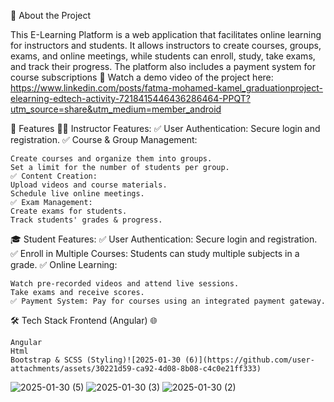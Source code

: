 📌 About the Project

This E-Learning Platform is a web application that facilitates online learning for instructors and students. It allows instructors to create courses, groups, exams, and online meetings, while students can enroll, study, take exams, and track their progress. The platform also includes a payment system for course subscriptions
🎥 Watch a demo video of the project here: https://www.linkedin.com/posts/fatma-mohamed-kamel_graduationproject-elearning-edtech-activity-7218415446436286464-PPQT?utm_source=share&utm_medium=member_android

🚀 Features
👨‍🏫 Instructor Features:
✅ User Authentication: Secure login and registration.
✅ Course & Group Management:

    Create courses and organize them into groups.
    Set a limit for the number of students per group.
    ✅ Content Creation:
    Upload videos and course materials.
    Schedule live online meetings.
    ✅ Exam Management:
    Create exams for students.
    Track students' grades & progress.

🎓 Student Features:
✅ User Authentication: Secure login and registration.
✅ Enroll in Multiple Courses: Students can study multiple subjects in a grade.
✅ Online Learning:

    Watch pre-recorded videos and attend live sessions.
    Take exams and receive scores.
    ✅ Payment System: Pay for courses using an integrated payment gateway.

🛠️ Tech Stack
Frontend (Angular) 🌐

    Angular 
    Html
    Bootstrap & SCSS (Styling)![2025-01-30 (6)](https://github.com/user-attachments/assets/30221d59-ca92-4d08-8b08-c4c0e21ff333)
![2025-01-30 (5)](https://github.com/user-attachments/assets/2f76b9ca-9110-487d-84da-44a0c4257f58)
![2025-01-30 (3)](https://github.com/user-attachments/assets/9ddd3438-bad6-4e7c-ac43-e4d6fb569821)
![2025-01-30 (2)](https://github.com/user-attachments/assets/e714000e-ad01-4d6a-a201-2deadc2ed9b5)



